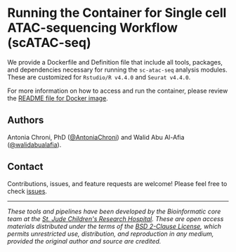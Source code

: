 # Running the Container for Single cell ATAC-sequencing Workflow (scATAC-seq)

We provide a Dockerfile and Definition file that include all tools, packages, and dependencies necessary for running the `sc-atac-seq` analysis modules. These are customized for `Rstudio/R v4.4.0` and `Seurat v4.4.0`.

For more information on how to access and run the container, please review the [README file for Docker image](https://github.com/stjude-dnb-binfcore/sc-rna-seq-snap/blob/main/run-container/README.md).


## Authors

Antonia Chroni, PhD ([@AntoniaChroni](https://github.com/AntoniaChroni)) and 
Walid Abu Al-Afia ([@walidabualafia](https://github.com/walidabualafia)).


## Contact

Contributions, issues, and feature requests are welcome! Please feel free to check [issues](https://github.com/stjude-dnb-binfcore/sc-atac-seq/issues).

---

*These tools and pipelines have been developed by the Bioinformatic core team at the [St. Jude Children's Research Hospital](https://www.stjude.org/). These are open access materials distributed under the terms of the [BSD 2-Clause License](https://opensource.org/license/bsd-2-clause), which permits unrestricted use, distribution, and reproduction in any medium, provided the original author and source are credited.*
